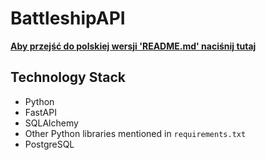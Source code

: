 # BattleshipAPI
__[Aby przejść do polskiej wersji 'README.md' naciśnij tutaj](./README-pl.md)__

<!-- TODO -  Project description -->

## Technology Stack
- Python
- FastAPI
- SQLAlchemy
- Other Python libraries mentioned in `requirements.txt`
- PostgreSQL

